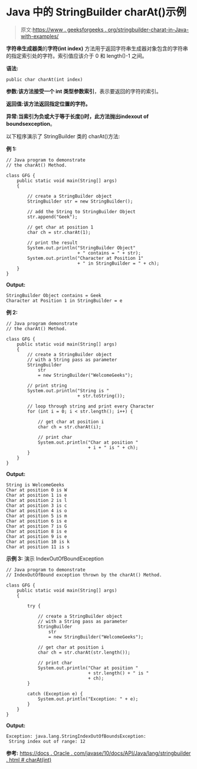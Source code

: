 # Java 中的 StringBuilder charAt()示例

> 原文:[https://www . geeksforgeeks . org/stringbuilder-charat-in-Java-with-examples/](https://www.geeksforgeeks.org/stringbuilder-charat-in-java-with-examples/)

**字符串生成器类**的**字符(int index)** 方法用于返回字符串生成器对象包含的字符串的指定索引处的字符。索引值应该介于 0 和 length()-1 之间。

**语法:**

```
public char charAt(int index)
```

**参数:**该方法接受一个 int 类型参数**索引**，表示要返回的字符的索引。

**返回值:**该方法返回指定位置的**字符。**

**异常:**当索引为负或大于等于长度()时，此方法抛出**indexout of boundsexception**。

以下程序演示了 StringBuilder 类的 charAt()方法:

**例 1:**

```
// Java program to demonstrate
// the charAt() Method.

class GFG {
    public static void main(String[] args)
    {

        // create a StringBuilder object
        StringBuilder str = new StringBuilder();

        // add the String to StringBuilder Object
        str.append("Geek");

        // get char at position 1
        char ch = str.charAt(1);

        // print the result
        System.out.println("StringBuilder Object"
                           + " contains = " + str);
        System.out.println("Character at Position 1"
                           + " in StringBuilder = " + ch);
    }
}
```

**Output:**

```
StringBuilder Object contains = Geek
Character at Position 1 in StringBuilder = e

```

**例 2:**

```
// Java program demonstrate
// the charAt() Method.

class GFG {
    public static void main(String[] args)
    {
        // create a StringBuilder object
        // with a String pass as parameter
        StringBuilder
            str
            = new StringBuilder("WelcomeGeeks");

        // print string
        System.out.println("String is "
                           + str.toString());

        // loop through string and print every Character
        for (int i = 0; i < str.length(); i++) {

            // get char at position i
            char ch = str.charAt(i);

            // print char
            System.out.println("Char at position "
                               + i + " is " + ch);
        }
    }
}
```

**Output:**

```
String is WelcomeGeeks
Char at position 0 is W
Char at position 1 is e
Char at position 2 is l
Char at position 3 is c
Char at position 4 is o
Char at position 5 is m
Char at position 6 is e
Char at position 7 is G
Char at position 8 is e
Char at position 9 is e
Char at position 10 is k
Char at position 11 is s

```

**示例 3:** 演示 IndexOutOfBoundException

```
// Java program to demonstrate
// IndexOutOfBound exception thrown by the charAt() Method.

class GFG {
    public static void main(String[] args)
    {

        try {

            // create a StringBuilder object
            // with a String pass as parameter
            StringBuilder
                str
                = new StringBuilder("WelcomeGeeks");

            // get char at position i
            char ch = str.charAt(str.length());

            // print char
            System.out.println("Char at position "
                               + str.length() + " is "
                               + ch);
        }

        catch (Exception e) {
            System.out.println("Exception: " + e);
        }
    }
}
```

**Output:**

```
Exception: java.lang.StringIndexOutOfBoundsException:
 String index out of range: 12

```

**参考:**
[https://docs . Oracle . com/javase/10/docs/API/Java/lang/stringbuilder . html # charAt(int)](https://docs.oracle.com/javase/10/docs/api/java/lang/StringBuilder.html#charAt(int))
